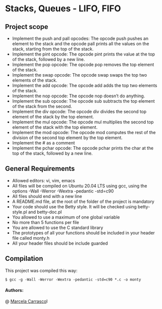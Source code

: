# Stacks, Queues - LIFO, FIFO

## Project scope
- Implement the push and pall opcodes: The opcode push pushes an element to the stack and the opcode pall prints all the values on the stack, starting from the top of the stack.
- Implement the pint opcode: The opcode pint prints the value at the top of the stack, followed by a new line.
- Implement the pop opcode: The opcode pop removes the top element of the stack.
- Implement the swap opcode: The opcode swap swaps the top two elements of the stack.
- Implement the add opcode: The opcode add adds the top two elements of the stack.
- Implement the nop opcode: The opcode nop doesn’t do anything.
- Implement the sub opcode: The opcode sub subtracts the top element of the stack from the second.
- Implement the div opcode: The opcode div divides the second top element of the stack by the top element.
- Implement the mul opcode: The opcode mul multiplies the second top element of the stack with the top element.
- Implement the mod opcode: The opcode mod computes the rest of the division of the second top element by the top element. 
- Implement the # as a comment
- Implement the pchar opcode: The opcode pchar prints the char at the top of the stack, followed by a new line.

## General Requirements
- Allowed editors: vi, vim, emacs
- All files will be compiled on Ubuntu 20.04 LTS using gcc, using the options -Wall -Werror -Wextra -pedantic -std=c90
- All  files should end with a new line
- A README.md file, at the root of the folder of the project is mandatory
- Your code should use the Betty style. It will be checked using betty-style.pl and betty-doc.pl
- You allowed to use a maximum of one global variable
- No more than 5 functions per file
- You are allowed to use the C standard library
- The prototypes of all your functions should be included in your header file called monty.h
- All your header files should be include guarded

## Compilation
This project  was compiled this way:

```
$ gcc -g -Wall -Werror -Wextra -pedantic -std=c90 *.c -o monty
```
#### Authors: 
@ [Marcela Carrasco](https://github.com/mcarrascopiaggio)I





